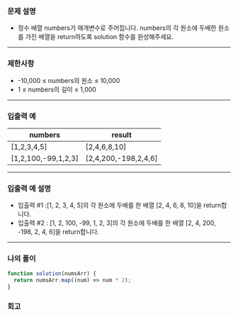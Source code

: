 ### 문제 설명

- 정수 배열 numbers가 매개변수로 주어집니다. numbers의 각 원소에 두배한 원소를 가진 배열을 return하도록 solution 함수를 완성해주세요.

---

### 제한사항

- -10,000 ≤ numbers의 원소 ≤ 10,000
- 1 ≤ numbers의 길이 ≤ 1,000

---

### 입출력 예

| numbers             | result               |
| ------------------- | -------------------- |
| [1,2,3,4,5]         | [2,4,6,8,10]         |
| [1,2,100,-99,1,2,3] | [2,4,200,-198,2,4,6] |

---

### 입출력 예 설명

- 입출력 #1 :[1, 2, 3, 4, 5]의 각 원소에 두배를 한 배열 [2, 4, 6, 8, 10]을 return합니다.
- 입출력 #2 : [1, 2, 100, -99, 1, 2, 3]의 각 원소에 두배를 한 배열 [2, 4, 200, -198, 2, 4, 6]을 return합니다.

---

### 나의 풀이

```javascript
function solution(numsArr) {
  return numsArr.map((num) => num * 2);
}
```

### 회고
